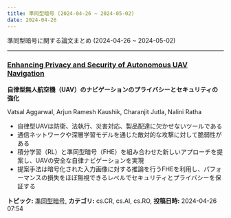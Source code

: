 ```yaml
---
title: 準同型暗号 (2024-04-26 ~ 2024-05-02)
date: 2024-04-26
---
```


準同型暗号に関する論文まとめ (2024-04-26 ~ 2024-05-02)


- - -

### [Enhancing Privacy and Security of Autonomous UAV Navigation](http://arxiv.org/abs/2404.17225)

**自律型無人航空機（UAV）のナビゲーションのプライバシーとセキュリティの強化**

Vatsal Aggarwal, Arjun Ramesh Kaushik, Charanjit Jutla, Nalini Ratha

- 自律型UAVは防衛、法執行、災害対応、製品配達に欠かせないツールである
- 通信ネットワークや深層学習モデルを通じた敵対的な攻撃に対して脆弱性がある
- 積分学習（RL）と準同型暗号（FHE）を組み合わせた新しいアプローチを提案し、UAVの安全な自律ナビゲーションを実現
- 提案手法は暗号化された入力画像に対する推論を行うFHEを利用し、パフォーマンスの損失をほぼ無視できるレベルでセキュリティとプライバシーを保証する



**トピック:** [準同型暗号](../../he), **カテゴリ:** cs.CR, cs.AI, cs.RO, **投稿日時:** 2024-04-26 07:54
